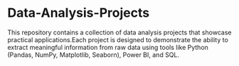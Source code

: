 # Data-Analysis-Projects
This repository contains a collection of data analysis projects that showcase practical applications.Each project is designed to demonstrate the ability to extract meaningful information from raw data using tools like Python (Pandas, NumPy, Matplotlib, Seaborn), Power BI, and SQL.

